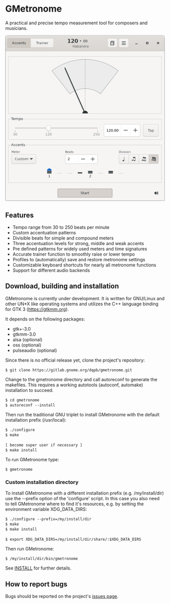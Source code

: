 GMetronome
==========
A practical and precise tempo measurement tool for composers and musicians.

![Screenshot](data/screenshots/screenshot.png)

Features
--------
* Tempo range from 30 to 250 beats per minute
* Custom accentuation patterns
* Divisible beats for simple and compound meters
* Three accentuation levels for strong, middle and weak accents
* Pre defined patterns for widely used meters and time signatures
* Accurate trainer function to smoothly raise or lower tempo
* Profiles to (automatically) save and restore metronome settings
* Customizable keyboard shortcuts for nearly all metronome functions
* Support for different audio backends

Download, building and installation
-----------------------------------
GMetronome is currently under development. It is written for GNU/Linux and
other UN*X like operating systems and utilizes the C++ language binding for
GTK 3 (https://gtkmm.org).

It depends on the following packages:

* gtk+-3.0
* gtkmm-3.0
* alsa (optional)
* oss (optional)
* pulseaudio (optional)

Since there is no official release yet, clone the project's repository:

```
$ git clone https://gitlab.gnome.org/dqpb/gmetronome.git
```

Change to the gmetronome directory and call autoreconf to generate the makefiles.
This requires a working autotools (autoconf, automake) installation to succeed.

```
$ cd gmetronome
$ autoreconf --install
```

Then run the traditional GNU triplet to install GMetronome with the default installation prefix (/usr/local):

```
$ ./configure
$ make

[ become super user if necessary ]
$ make install
```

To run GMetronome type:

```
$ gmetronome
```

### Custom installation directory

To install GMetronome with a different installation prefix (e.g. /my/install/dir) use the --prefix option of the 'configure' script. In this case you also need to tell GMetronome where to find it's resources, e.g. by setting the environment variable XDG_DATA_DIRS:

```
$ ./configure --prefix=/my/install/dir
$ make
$ make install

$ export XDG_DATA_DIRS=/my/install/dir/share/:$XDG_DATA_DIRS
```

Then run GMetronome:

```
$ /my/install/dir/bin/gmetronome
```

See [INSTALL](INSTALL) for further details.

How to report bugs
------------------
Bugs should be reported on the project's [issues page](https://gitlab.gnome.org/dqpb/gmetronome/issues).
